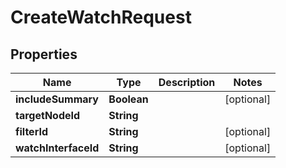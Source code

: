 
# CreateWatchRequest

## Properties
Name | Type | Description | Notes
------------ | ------------- | ------------- | -------------
**includeSummary** | **Boolean** |  |  [optional]
**targetNodeId** | **String** |  | 
**filterId** | **String** |  |  [optional]
**watchInterfaceId** | **String** |  |  [optional]



